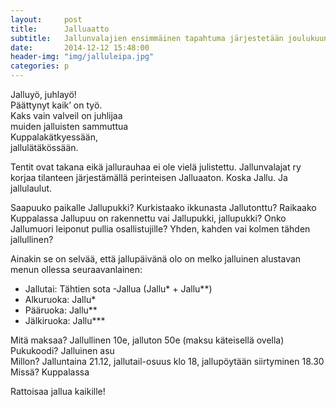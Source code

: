 ```yaml
---
layout:     post
title:      Jalluaatto
subtitle:   Jallunvalajien ensimmäinen tapahtuma järjestetään joulukuun 21. päivä Kuppalassa.
date:       2014-12-12 15:48:00
header-img: "img/jalluleipa.jpg"
categories: p
---
```

Jalluyö, juhlayö! <br>
Päättynyt kaik’ on työ. <br> 
Kaks vain valveil on juhlijaa <br>
muiden jalluisten sammuttua <br>
Kuppalakätkyessään, <br>
jallulätäkössään. <br>

Tentit ovat takana eikä jallurauhaa ei ole vielä julistettu. Jallunvalajat ry korjaa tilanteen järjestämällä perinteisen Jalluaaton. Koska Jallu. Ja jallulaulut.

Saapuuko paikalle Jallupukki? Kurkistaako ikkunasta Jallutonttu? Raikaako Kuppalassa Jallupuu on rakennettu vai Jallupukki, jallupukki? Onko Jallumuori leiponut pullia osallistujille? Yhden, kahden vai kolmen tähden jallullinen?

Ainakin se on selvää, että jallupäivänä olo on melko jalluinen alustavan menun ollessa seuraavanlainen:

- Jallutai: Tähtien sota -Jallua (Jallu\* + Jallu\*\*)
- Alkuruoka: Jallu\*
- Pääruoka: Jallu\*\*
- Jälkiruoka: Jallu\*\*\*

Mitä maksaa? Jallullinen 10e, jalluton 50e (maksu käteisellä ovella) <br>
Pukukoodi? Jalluinen asu <br>
Millon? Jalluntaina 21.12, jallutail-osuus klo 18, jallupöytään siirtyminen 18.30 <br>
Missä? Kuppalassa

Rattoisaa jallua kaikille!
